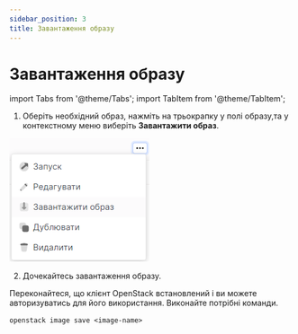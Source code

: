 ```yaml
---
sidebar_position: 3
title: Завантаження образу
---
```


# Завантаження образу

import Tabs from '@theme/Tabs';
import TabItem from '@theme/TabItem';

<Tabs>
  <TabItem value="personal-area" label="Особистий кабінет" default>

1. Оберіть необхідний образ, нажміть на трьокрапку у полі образу,та у контекстному меню виберіть **Завантажити образ**.

![](../img/images/33.png)

2. Дочекайтесь завантаження образу.

</TabItem>
<TabItem value="openstack" label="Openstack CLI">

Переконайтеся, що клієнт OpenStack встановлений і ви можете авторизуватись для його використання.
Виконайте потрібні команди.
```
openstack image save <image-name>
```

</TabItem>
</Tabs>
